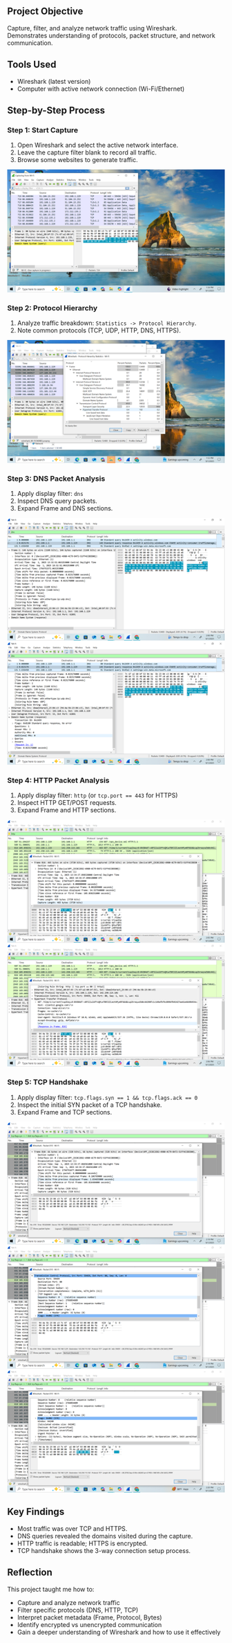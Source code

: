 ## Project Objective
Capture, filter, and analyze network traffic using Wireshark.  
Demonstrates understanding of protocols, packet structure, and network communication.

## Tools Used
- Wireshark (latest version)  
- Computer with active network connection (Wi-Fi/Ethernet)  

## Step-by-Step Process

### Step 1: Start Capture
1. Open Wireshark and select the active network interface.  
2. Leave the capture filter blank to record all traffic.  
3. Browse some websites to generate traffic.  

![Start Capture](screenshots/start_capture.png)

### Step 2: Protocol Hierarchy
1. Analyze traffic breakdown: `Statistics -> Protocol Hierarchy`.  
2. Note common protocols (TCP, UDP, HTTP, DNS, HTTPS).  

![Protocol Hierarchy](screenshots/protocol_hierarchy.png)

### Step 3: DNS Packet Analysis
1. Apply display filter: `dns`  
2. Inspect DNS query packets.  
3. Expand Frame and DNS sections.  

![DNS Filter](screenshots/dns_filter.png)  
![DNS Filter 2](screenshots/dns_filter2.png)

### Step 4: HTTP Packet Analysis
1. Apply display filter: `http` (or `tcp.port == 443` for HTTPS)  
2. Inspect HTTP GET/POST requests.  
3. Expand Frame and HTTP sections.  

![HTTP Request](screenshots/http_request.png)  
![HTTP Request 2](screenshots/http_request2.png)

### Step 5: TCP Handshake
1. Apply display filter: `tcp.flags.syn == 1 && tcp.flags.ack == 0`  
2. Inspect the initial SYN packet of a TCP handshake.  
3. Expand Frame and TCP sections.  

![TCP Handshake 1](screenshots/tcp_handshake.png)  
![TCP Handshake 2](screenshots/tcp_handshake2.png)  
![TCP Handshake 3](screenshots/tcp_handshake3.png)

## Key Findings
- Most traffic was over TCP and HTTPS.  
- DNS queries revealed the domains visited during the capture.  
- HTTP traffic is readable; HTTPS is encrypted.  
- TCP handshake shows the 3-way connection setup process.

## Reflection
This project taught me how to:  
- Capture and analyze network traffic  
- Filter specific protocols (DNS, HTTP, TCP)  
- Interpret packet metadata (Frame, Protocol, Bytes)  
- Identify encrypted vs unencrypted communication  
- Gain a deeper understanding of Wireshark and how to use it effectively
